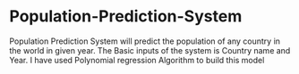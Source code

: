 # Population-Prediction-System
Population Prediction System will predict the population of any country in the world in given year. The Basic inputs of the system is Country name and Year. I have used Polynomial regression Algorithm to build this model

